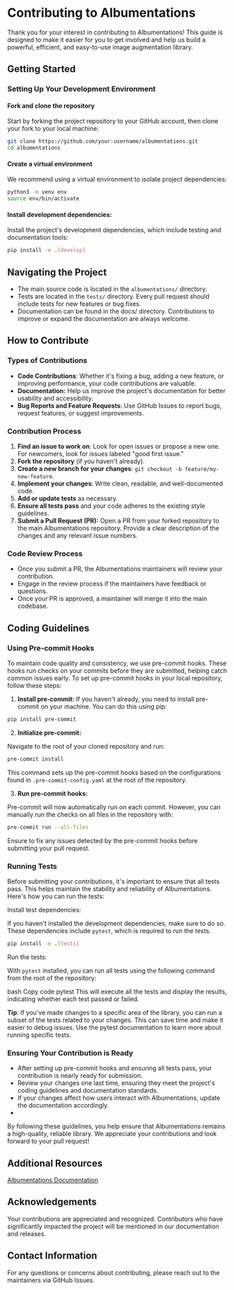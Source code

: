# Contributing to Albumentations

Thank you for your interest in contributing to Albumentations! This guide is designed to make it easier for you to get involved and help us build a powerful, efficient, and easy-to-use image augmentation library.

## Getting Started

### Setting Up Your Development Environment

#### Fork and clone the repository

Start by forking the project repository to your GitHub account, then clone your fork to your local machine:

```bash
git clone https://github.com/your-username/albumentations.git
cd albumentations
```

#### Create a virtual environment

We recommend using a virtual environment to isolate project dependencies:

```bash
python3 -m venv env
source env/bin/activate
```

#### Install development dependencies:

Install the project's development dependencies, which include testing and documentation tools:

```bash
pip install -e .[develop]
```

## Navigating the Project

* The main source code is located in the `albumentations/` directory.
* Tests are located in the `tests/` directory. Every pull request should include tests for new features or bug fixes.
* Documentation can be found in the docs/ directory. Contributions to improve or expand the documentation are always welcome.

## How to Contribute

### Types of Contributions

* **Code Contributions**: Whether it's fixing a bug, adding a new feature, or improving performance, your code contributions are valuable.
* **Documentation:** Help us improve the project's documentation for better usability and accessibility.
* **Bug Reports and Feature Requests**: Use GitHub Issues to report bugs, request features, or suggest improvements.

### Contribution Process

1. **Find an issue to work on**: Look for open issues or propose a new one. For newcomers, look for issues labeled "good first issue."
2. **Fork the repository** (if you haven't already).
3. **Create a new branch for your changes**: `git checkout -b feature/my-new-feature`.
4. **Implement your changes**: Write clean, readable, and well-documented code.
5. **Add or update tests** as necessary.
6. **Ensure all tests pass** and your code adheres to the existing style guidelines.
7. **Submit a Pull Request (PR):** Open a PR from your forked repository to the main Albumentations repository. Provide a clear description of the changes and any relevant issue numbers.

### Code Review Process

* Once you submit a PR, the Albumentations maintainers will review your contribution.
* Engage in the review process if the maintainers have feedback or questions.
* Once your PR is approved, a maintainer will merge it into the main codebase.

## Coding Guidelines

### Using Pre-commit Hooks
To maintain code quality and consistency, we use pre-commit hooks. These hooks run checks on your commits before they are submitted, helping catch common issues early. To set up pre-commit hooks in your local repository, follow these steps:

1. **Install pre-commit:** If you haven't already, you need to install pre-commit on your machine. You can do this using pip:

```bash
pip install pre-commit
```

2. **Initialize pre-commit:**

Navigate to the root of your cloned repository and run:

```bash
pre-commit install
```

This command sets up the pre-commit hooks based on the configurations found in `.pre-commit-config.yaml` at the root of the repository.

3. **Run pre-commit hooks:**

Pre-commit will now automatically run on each commit. However, you can manually run the checks on all files in the repository with:

```bash
pre-commit run --all-files
```

Ensure to fix any issues detected by the pre-commit hooks before submitting your pull request.

### Running Tests

Before submitting your contributions, it's important to ensure that all tests pass. This helps maintain the stability and reliability of Albumentations. Here's how you can run the tests:

Install test dependencies:

If you haven't installed the development dependencies, make sure to do so. These dependencies include `pytest`, which is required to run the tests.

```bash
pip install -e .[tests]
```

Run the tests:

With `pytest` installed, you can run all tests using the following command from the root of the repository:

bash
Copy code
pytest
This will execute all the tests and display the results, indicating whether each test passed or failed.

**Tip**: If you've made changes to a specific area of the library, you can run a subset of the tests related to your changes. This can save time and make it easier to debug issues. Use the pytest documentation to learn more about running specific tests.

### Ensuring Your Contribution is Ready

* After setting up pre-commit hooks and ensuring all tests pass, your contribution is nearly ready for submission.
* Review your changes one last time, ensuring they meet the project's coding guidelines and documentation standards.
* If your changes affect how users interact with Albumentations, update the documentation accordingly.
*
By following these guidelines, you help ensure that Albumentations remains a high-quality, reliable library. We appreciate your contributions and look forward to your pull request!

## Additional Resources

[Albumentations Documentation](https://albumentations.ai/docs/)

## Acknowledgements

Your contributions are appreciated and recognized. Contributors who have significantly impacted the project will be mentioned in our documentation and releases.

## Contact Information

For any questions or concerns about contributing, please reach out to the maintainers via GitHub Issues.
